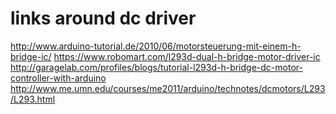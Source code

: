 links around dc driver
======================


http://www.arduino-tutorial.de/2010/06/motorsteuerung-mit-einem-h-bridge-ic/
https://www.robomart.com/l293d-dual-h-bridge-motor-driver-ic
http://garagelab.com/profiles/blogs/tutorial-l293d-h-bridge-dc-motor-controller-with-arduino
http://www.me.umn.edu/courses/me2011/arduino/technotes/dcmotors/L293/L293.html
